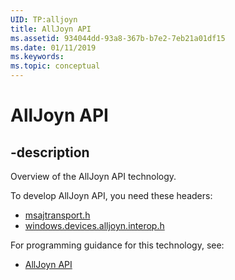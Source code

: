 ```yaml
---
UID: TP:alljoyn
title: AllJoyn API
ms.assetid: 934044dd-93a8-367b-b7e2-7eb21a01df15
ms.date: 01/11/2019
ms.keywords: 
ms.topic: conceptual
---
```


# AllJoyn API

## -description

Overview of the AllJoyn API technology.

To develop AllJoyn API, you need these headers:

 * [msajtransport.h](../msajtransport/index.md)
 * [windows.devices.alljoyn.interop.h](../windows.devices.alljoyn.interop/index.md)

For programming guidance for this technology, see:
* [AllJoyn API](https://docs.microsoft.com/previous-versions/windows/desktop/alljoyn)

